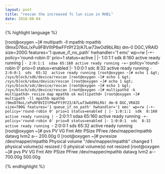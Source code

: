 ```yaml
---
layout: post
title: "rescan the increased fc lun size in RHEL"
date: 2018-08-04
---
```


{% highlight language %}

[root@oxygen ~]# multipath -ll mpathb
mpathb (9mxD76oL/xPu9FBVIItP6wFFt9Y23/A7Lw73wOd9bLRb) dm-0 DGC,VRAID
size=200G features='1 queue_if_no_path' hwhandler='1 emc' wp=rw
|-+- policy='round-robin 0' prio=1 status=active
| |- 1:0:1:1  sdk  8:160  active ready running
| `- 2:0:1:1  sdaa 65:160 active ready running
`-+- policy='round-robin 0' prio=0 status=enabled
  |- 1:0:0:1  sdc  8:32   active ready running
  `- 2:0:0:1  sds  65:32  active ready running
[root@oxygen ~]# echo 1 &gt; /sys/block/sdk/device/rescan
[root@oxygen ~]# echo 1 &gt; /sys/block/sdaa/device/rescan
[root@oxygen ~]# echo 1 &gt; /sys/block/sdc/device/rescan
[root@oxygen ~]# echo 1 &gt; /sys/block/sds/device/rescan
[root@oxygen ~]# multipathd -k
multipathd> resize map mpathb
ok
multipathd>
[root@oxygen ~]# multipath -ll mpathb
mpathb (9mxD76oL/xPu9FBVIItP6wFFt9Y23/A7Lw73wOd9bLRb) dm-0 DGC,VRAID
size=700G features='1 queue_if_no_path' hwhandler='1 emc' wp=rw
|-+- policy='round-robin 0' prio=1 status=enabled
| |- 1:0:1:1  sdk  8:160  active ready running
| `- 2:0:1:1  sdaa 65:160 active ready running
`-+- policy='round-robin 0' prio=0 status=enabled
  |- 1:0:0:1  sdc  8:32   active ready running
  `- 2:0:0:1  sds  65:32  active ready running
[root@oxygen ~]# pvs
  PV                   VG       Fmt  Attr PSize   PFree 
  /dev/mapper/mpathb   datavg   lvm2 a--  200.00g      0 
[root@oxygen ~]# pvresize  /dev/mapper/mpathb
  Physical volume "/dev/mapper/mpathb" changed
  1 physical volume(s) resized / 0 physical volume(s) not resized
[root@oxygen ~]# pvs
  PV                   VG       Fmt  Attr PSize   PFree 
  /dev/mapper/mpathb   datavg   lvm2 a--  700.00g 500.00g

{% endhighlight %}
